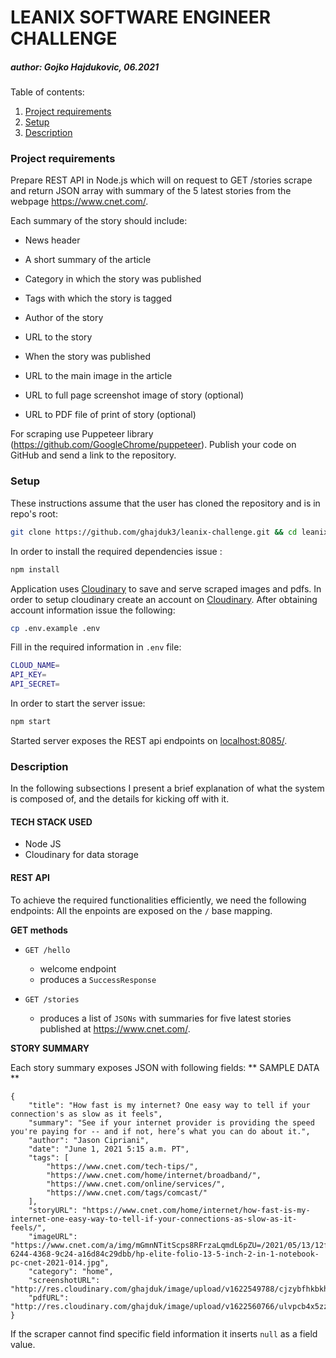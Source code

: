 # LEANIX SOFTWARE ENGINEER CHALLENGE
##### author: Gojko Hajdukovic, 06.2021

Table of contents:
1. [Project requirements](#introduction)
2. [Setup](#setup)
3. [Description](#description)

<a name="introduction"></a>
### Project requirements
Prepare REST API in Node.js which will on request to GET /stories scrape and return JSON array with summary of the 5 latest stories from the webpage https://www.cnet.com/.

Each summary of the story should include:

* News header

* A short summary of the article

* Category in which the story was published

* Tags with which the story is tagged

* Author of the story

* URL to the story

* When the story was published

* URL to the main image in the article

* URL to full page screenshot image of story (optional)

* URL to PDF file of print of story (optional)

For scraping use Puppeteer library (https://github.com/GoogleChrome/puppeteer).
Publish your code on GitHub and send a link to the repository.

<a name="setup"></a>
### Setup
These instructions assume that the user has cloned the repository and is in repo's root:
```bash script
git clone https://github.com/ghajduk3/leanix-challenge.git && cd leanix-challenge
```
In order to install the required dependencies issue : 
```bash script
npm install 
```
Application uses [Cloudinary](https://cloudinary.com/) to save and serve scraped images and pdfs. In order to setup cloudinary create an account on [Cloudinary](https://cloudinary.com/).
After obtaining account information issue the following:
```bash script
cp .env.example .env
```
Fill in the required information in `.env` file:
```bash script
CLOUD_NAME=
API_KEY=
API_SECRET=
```
In order to start the server issue:
```bash script
npm start
```
Started server exposes the REST api endpoints on [localhost:8085/](http://localhost:8085).

<a name="description"></a>
### Description
In the following subsections I present a brief explanation of what the system is composed of, and the details for kicking off with it.

#### TECH STACK USED
* Node JS
* Cloudinary for data storage

#### REST API
To achieve the required functionalities efficiently, we need the following endpoints: All the enpoints are exposed on the `/` base mapping.

**GET methods**
* `GET /hello` 
    * welcome endpoint
    * produces a `SuccessResponse`
    
* `GET /stories`
    * produces a list of `JSONs` with summaries for five latest stories published at https://www.cnet.com/.

**STORY SUMMARY**

Each story summary exposes JSON with following fields:
** SAMPLE DATA ** 
```angular2html
{
    "title": "How fast is my internet? One easy way to tell if your connection's as slow as it feels",
    "summary": "See if your internet provider is providing the speed you're paying for -- and if not, here’s what you can do about it.",
    "author": "Jason Cipriani",
    "date": "June 1, 2021 5:15 a.m. PT",
    "tags": [
        "https://www.cnet.com/tech-tips/",
        "https://www.cnet.com/home/internet/broadband/",
        "https://www.cnet.com/online/services/",
        "https://www.cnet.com/tags/comcast/"
    ],
    "storyURL": "https://www.cnet.com/home/internet/how-fast-is-my-internet-one-easy-way-to-tell-if-your-connections-as-slow-as-it-feels/",
    "imageURL": "https://www.cnet.com/a/img/mGmnNTitScps8RFrzaLqmdL6pZU=/2021/05/13/12fccba5-6244-4368-9c24-a16d84c29dbb/hp-elite-folio-13-5-inch-2-in-1-notebook-pc-cnet-2021-014.jpg",
    "category": "home",
    "screenshotURL": "http://res.cloudinary.com/ghajduk/image/upload/v1622549788/cjzybfhkbkh2u7xch0vo.png",
    "pdfURL": "http://res.cloudinary.com/ghajduk/image/upload/v1622560766/ulvpcb4x5zz6zdlgctg5.pdf"
}
```
If the scraper cannot find specific field information it inserts `null` as a field value.







